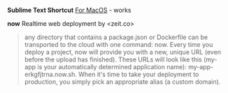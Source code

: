 **Sublime Text Shortcut**
[For MacOS](http://olivierlacan.com/posts/launch-sublime-text-3-from-the-command-line/) - works
	
**now**
Realtime web deployment by <zeit.co>
> any directory that contains a package.json or Dockerfile can be transported to the cloud with one command: now. 
> Every time you deploy a project, now will provide you with a new, unique URL (even before the upload has finished). These URLs will look like this (my-app is your automatically determined application name): my-app-erkgfjtrna.now.sh.
> When it's time to take your deployment to production, you simply pick an appropriate alias (a custom domain).

